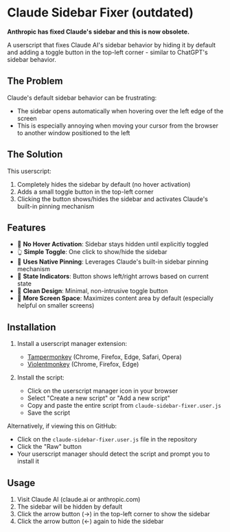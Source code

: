 # Claude Sidebar Fixer (outdated)

**Anthropic has fixed Claude's sidebar and this is now obsolete.**

A userscript that fixes Claude AI's sidebar behavior by hiding it by default and adding a toggle button in the top-left corner - similar to ChatGPT's sidebar behavior.

## The Problem

Claude's default sidebar behavior can be frustrating:
- The sidebar opens automatically when hovering over the left edge of the screen
- This is especially annoying when moving your cursor from the browser to another window positioned to the left

## The Solution

This userscript:
1. Completely hides the sidebar by default (no hover activation)
2. Adds a small toggle button in the top-left corner
3. Clicking the button shows/hides the sidebar and activates Claude's built-in pinning mechanism

## Features

- 🚫 **No Hover Activation**: Sidebar stays hidden until explicitly toggled
- 👆 **Simple Toggle**: One click to show/hide the sidebar
- 📌 **Uses Native Pinning**: Leverages Claude's built-in sidebar pinning mechanism
- 🔄 **State Indicators**: Button shows left/right arrows based on current state
- 🎨 **Clean Design**: Minimal, non-intrusive toggle button
- 📱 **More Screen Space**: Maximizes content area by default (especially helpful on smaller screens)

## Installation

1. Install a userscript manager extension:
   - [Tampermonkey](https://www.tampermonkey.net/) (Chrome, Firefox, Edge, Safari, Opera)
   - [Violentmonkey](https://violentmonkey.github.io/) (Chrome, Firefox, Edge)

2. Install the script:
   - Click on the userscript manager icon in your browser
   - Select "Create a new script" or "Add a new script"
   - Copy and paste the entire script from `claude-sidebar-fixer.user.js`
   - Save the script

Alternatively, if viewing this on GitHub:
- Click on the `claude-sidebar-fixer.user.js` file in the repository
- Click the "Raw" button
- Your userscript manager should detect the script and prompt you to install it

## Usage

1. Visit Claude AI (claude.ai or anthropic.com)
2. The sidebar will be hidden by default
3. Click the arrow button (→) in the top-left corner to show the sidebar
4. Click the arrow button (←) again to hide the sidebar
